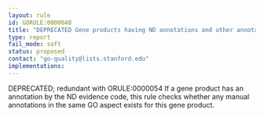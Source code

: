 ```yaml
---
layout: rule
id: GORULE:0000048
title: "DEPRECATED Gene products having ND annotations and other annotations in the same aspect should be reviewed"
type: report
fail_mode: soft
status: proposed
contact: "go-quality@lists.stanford.edu"
implementations:
---
```


DEPRECATED; redundant with ORULE:0000054
If a gene product has an annotation by the ND evidence code, this rule checks whether any manual annotations in the same GO aspect exists for this gene product.
